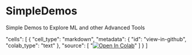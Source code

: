 # SimpleDemos
Simple Demos to Explore ML and other Advanced Tools

"cells": [
    {
      "cell_type": "markdown",
      "metadata": {
        "id": "view-in-github",
        "colab_type": "text"
      },
      "source": [
        "[![Open In Colab](https://colab.research.google.com/assets/colab-badge.svg)](https://colab.research.google.com/github/cmcilip/SimpleDemos/blob/main/Pose%20Video%20Builder.ipynb)"
      ]
    }
]
